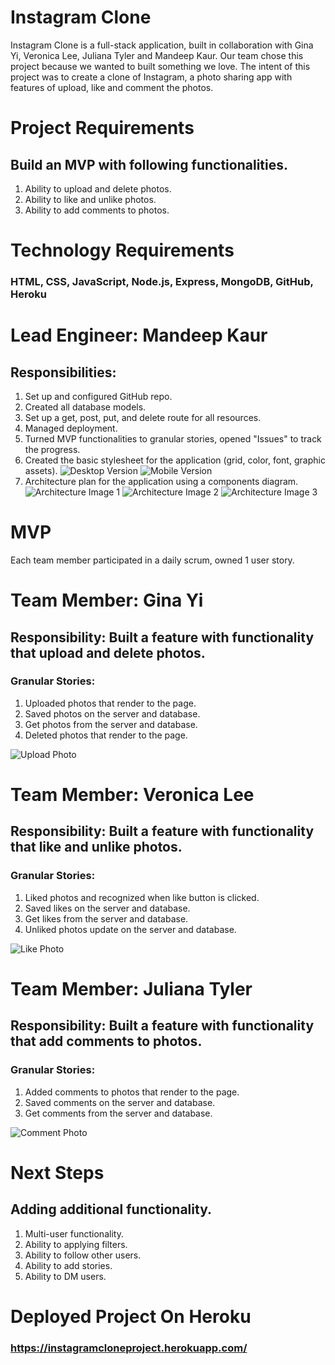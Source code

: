 # Instagram Clone

Instagram Clone is a full-stack application, built in collaboration with Gina Yi, Veronica Lee, Juliana Tyler and Mandeep Kaur. Our team chose this project because we wanted to built something we love. The intent of this project was to create a clone of Instagram, a photo sharing app with features of upload, like and comment the photos.



# Project Requirements

## Build an MVP with following functionalities.

1. Ability to upload and delete photos.
2. Ability to like and unlike photos.
3. Ability to add comments to photos.



# Technology Requirements

### HTML, CSS, JavaScript, Node.js, Express, MongoDB, GitHub, Heroku



# Lead Engineer: Mandeep Kaur

## Responsibilities:

1. Set up and configured GitHub repo.
2. Created all database models.
3. Set up a get, post, put, and delete route for all resources.
4. Managed deployment.
5. Turned MVP functionalities to granular stories, opened "Issues" to track the progress.
6. Created the basic stylesheet for the application (grid, color, font, graphic assets).
    ![Desktop Version](Images/Desktop.png)
    ![Mobile Version](Images/Mobile.png)
7. Architecture plan for the application using a components diagram.
    ![Architecture Image 1](Images/1.jpg)
    ![Architecture Image 2](Images/2.jpg)
    ![Architecture Image 3](Images/3.jpg)



# MVP

Each team member participated in a daily scrum, owned 1 user story.


# Team Member: Gina Yi

## Responsibility: Built a feature with functionality that upload and delete photos.

### Granular Stories:
1. Uploaded photos that render to the page.
2. Saved photos on the server and database.
3. Get photos from the server and database.
4. Deleted photos that render to the page.

![Upload Photo](Images/GY.png)



# Team Member: Veronica Lee

## Responsibility: Built a feature with functionality that like and unlike photos.

### Granular Stories:
1. Liked photos and recognized when like button is clicked.
2. Saved likes on the server and database.
3. Get likes from the server and database.
4. Unliked photos update on the server and database.

![Like Photo](Images/VL.png)



# Team Member: Juliana Tyler

## Responsibility: Built a feature with functionality that add comments to photos.

### Granular Stories:

1. Added comments to photos that render to the page.
2. Saved comments on the server and database.
3. Get comments from the server and database.

![Comment Photo](Images/JT.png)



# Next Steps

## Adding additional functionality.

1. Multi-user functionality.
2. Ability to applying filters.
3. Ability to follow other users.
4. Ability to add stories.
5. Ability to DM users.



# Deployed Project On Heroku

### https://instagramcloneproject.herokuapp.com/
